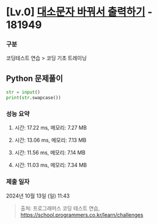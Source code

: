 # [Lv.0] [대소문자 바꿔서 출력하기](https://school.programmers.co.kr/learn/courses/30/lessons/181949?language=python3) - 181949 

### 구분

코딩테스트 연습 > 코딩 기초 트레이닝

## Python 문제풀이

```py
str = input()
print(str.swapcase())
```

### 성능 요약

1. 시간: 17.22 ms, 메모리: 7.27 MB

2. 시간: 13.06 ms, 메모리: 7.13 MB
3. 시간: 11.56 ms, 메모리: 7.14 MB
4. 시간: 11.03 ms, 메모리: 7.34 MB

### 제출 일자

2024년 10월 13일 (일) 11:43

> 출처: 프로그래머스 코딩 테스트 연습, https://school.programmers.co.kr/learn/challenges